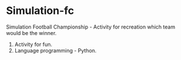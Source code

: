 # Simulation-fc
Simulation Football Championship - Activity for recreation which team would be the winner.

1. Activity for fun.
2. Language programming - Python.

